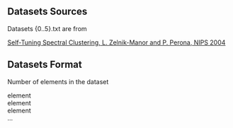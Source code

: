 Datasets Sources
----------------

Datasets {0..5}.txt are from 

[Self-Tuning Spectral Clustering, L. Zelnik-Manor and P. Perona, NIPS 2004](http://www.vision.caltech.edu/lihi/Demos/SelfTuningClustering.html)

Datasets Format
---------------

Number of elements in the dataset

element   
element  
element  
...